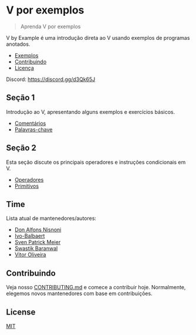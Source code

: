 # V por exemplos

> Aprenda V por exemplos

V by Example é uma introdução direta ao V usando exemplos de programas anotados.

- [Exemplos](#examples)
- [Contribuindo](#contributing)
- [Licença](#license)

Discord: https://discord.gg/d3Qk65J

## Seção 1

Introdução ao V, apresentando alguns exemplos e exercícios básicos.

- [Comentários](pt-br/examples/section_1/comment.md)
- [Palavras-chave](pt-br/examples/section_1/keywords.md)

## Seção 2

Esta seção discute os principais operadores e instruções condicionais em V.

- [Operadores](pt-br/examples/section_2/operators.md)
- [Primitivos](pt-br/examples/section_2/primitives.md)

## Time

Lista atual de mantenedores/autores:

* [Don Alfons Nisnoni](https://github.com/donnisnoni95)
* [Ivo-Balbaert](https://github.com/ibalbaert)
* [Sven Patrick Meier](https://github.com/tobyhinloopen)
* [Swastik Baranwal](https://github.com/Delta456)
* [Vitor Oliveira](https://github.com/vbrazo)

## Contribuindo

Veja nosso [CONTRIBUTING.md](CONTRIBUTING_pt-br.md) e comece a contribuir hoje. Normalmente, elegemos novos mantenedores com base em contribuições.

## License

[MIT](LICENSE)
